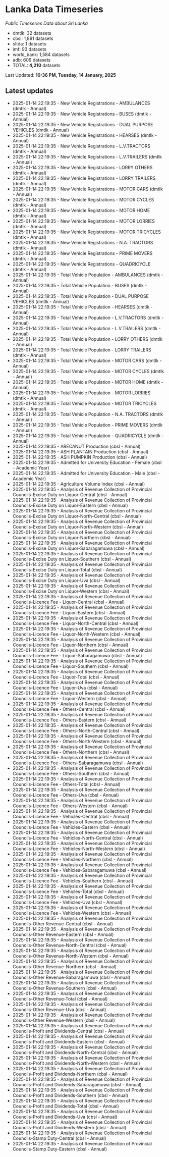# Lanka Data Timeseries
*Public Timeseries Data about Sri Lanka*

* dmtlk: 32 datasets
* cbsl: 1,891 datasets
* sltda: 1 datasets
* imf: 93 datasets
* world_bank: 1,584 datasets
* adb: 609 datasets
* TOTAL: **4,210** datasets

Last Updated: **10:36 PM, Tuesday, 14 January, 2025**

## Latest updates

* 2025-01-14 22:19:35 - New Vehicle Registrations - AMBULANCES (dmtlk - Annual)
* 2025-01-14 22:19:35 - New Vehicle Registrations - BUSES (dmtlk - Annual)
* 2025-01-14 22:19:35 - New Vehicle Registrations - DUAL PURPOSE VEHICLES (dmtlk - Annual)
* 2025-01-14 22:19:35 - New Vehicle Registrations - HEARSES (dmtlk - Annual)
* 2025-01-14 22:19:35 - New Vehicle Registrations - L.V.TRACTORS (dmtlk - Annual)
* 2025-01-14 22:19:35 - New Vehicle Registrations - L.V.TRAILERS (dmtlk - Annual)
* 2025-01-14 22:19:35 - New Vehicle Registrations - LORRY OTHERS (dmtlk - Annual)
* 2025-01-14 22:19:35 - New Vehicle Registrations - LORRY TRAILERS (dmtlk - Annual)
* 2025-01-14 22:19:35 - New Vehicle Registrations - MOTOR CARS (dmtlk - Annual)
* 2025-01-14 22:19:35 - New Vehicle Registrations - MOTOR CYCLES (dmtlk - Annual)
* 2025-01-14 22:19:35 - New Vehicle Registrations - MOTOR HOME (dmtlk - Annual)
* 2025-01-14 22:19:35 - New Vehicle Registrations - MOTOR LORRIES (dmtlk - Annual)
* 2025-01-14 22:19:35 - New Vehicle Registrations - MOTOR TRICYCLES (dmtlk - Annual)
* 2025-01-14 22:19:35 - New Vehicle Registrations - N.A. TRACTORS (dmtlk - Annual)
* 2025-01-14 22:19:35 - New Vehicle Registrations - PRIME MOVERS (dmtlk - Annual)
* 2025-01-14 22:19:35 - New Vehicle Registrations - QUADRICYCLE (dmtlk - Annual)
* 2025-01-14 22:19:35 - Total Vehicle Population - AMBULANCES (dmtlk - Annual)
* 2025-01-14 22:19:35 - Total Vehicle Population - BUSES (dmtlk - Annual)
* 2025-01-14 22:19:35 - Total Vehicle Population - DUAL PURPOSE VEHICLES (dmtlk - Annual)
* 2025-01-14 22:19:35 - Total Vehicle Population - HEARSES (dmtlk - Annual)
* 2025-01-14 22:19:35 - Total Vehicle Population - L.V.TRACTORS (dmtlk - Annual)
* 2025-01-14 22:19:35 - Total Vehicle Population - L.V.TRAILERS (dmtlk - Annual)
* 2025-01-14 22:19:35 - Total Vehicle Population - LORRY OTHERS (dmtlk - Annual)
* 2025-01-14 22:19:35 - Total Vehicle Population - LORRY TRAILERS (dmtlk - Annual)
* 2025-01-14 22:19:35 - Total Vehicle Population - MOTOR CARS (dmtlk - Annual)
* 2025-01-14 22:19:35 - Total Vehicle Population - MOTOR CYCLES (dmtlk - Annual)
* 2025-01-14 22:19:35 - Total Vehicle Population - MOTOR HOME (dmtlk - Annual)
* 2025-01-14 22:19:35 - Total Vehicle Population - MOTOR LORRIES (dmtlk - Annual)
* 2025-01-14 22:19:35 - Total Vehicle Population - MOTOR TRICYCLES (dmtlk - Annual)
* 2025-01-14 22:19:35 - Total Vehicle Population - N.A. TRACTORS (dmtlk - Annual)
* 2025-01-14 22:19:35 - Total Vehicle Population - PRIME MOVERS (dmtlk - Annual)
* 2025-01-14 22:19:35 - Total Vehicle Population - QUADRICYCLE (dmtlk - Annual)
* 2025-01-14 22:19:35 - ARECANUT Production (cbsl - Annual)
* 2025-01-14 22:19:35 - ASH PLANTAIN Production (cbsl - Annual)
* 2025-01-14 22:19:35 - ASH PUMPKIN Production (cbsl - Annual)
* 2025-01-14 22:19:35 - Admitted for University Education - Female (cbsl - Academic Year)
* 2025-01-14 22:19:35 - Admitted for University Education - Male (cbsl - Academic Year)
* 2025-01-14 22:19:35 - Agriculture Volume Index (cbsl - Annual)
* 2025-01-14 22:19:35 - Analysis of Revenue Collection of Provincial Councils-Excise Duty on Liquor-Central (cbsl - Annual)
* 2025-01-14 22:19:35 - Analysis of Revenue Collection of Provincial Councils-Excise Duty on Liquor-Eastern (cbsl - Annual)
* 2025-01-14 22:19:35 - Analysis of Revenue Collection of Provincial Councils-Excise Duty on Liquor-North-Central (cbsl - Annual)
* 2025-01-14 22:19:35 - Analysis of Revenue Collection of Provincial Councils-Excise Duty on Liquor-North-Western (cbsl - Annual)
* 2025-01-14 22:19:35 - Analysis of Revenue Collection of Provincial Councils-Excise Duty on Liquor-Northern (cbsl - Annual)
* 2025-01-14 22:19:35 - Analysis of Revenue Collection of Provincial Councils-Excise Duty on Liquor-Sabaragamuwa (cbsl - Annual)
* 2025-01-14 22:19:35 - Analysis of Revenue Collection of Provincial Councils-Excise Duty on Liquor-Southern (cbsl - Annual)
* 2025-01-14 22:19:35 - Analysis of Revenue Collection of Provincial Councils-Excise Duty on Liquor-Total (cbsl - Annual)
* 2025-01-14 22:19:35 - Analysis of Revenue Collection of Provincial Councils-Excise Duty on Liquor-Uva (cbsl - Annual)
* 2025-01-14 22:19:35 - Analysis of Revenue Collection of Provincial Councils-Excise Duty on Liquor-Western (cbsl - Annual)
* 2025-01-14 22:19:35 - Analysis of Revenue Collection of Provincial Councils-Licence Fee - Liquor-Central (cbsl - Annual)
* 2025-01-14 22:19:35 - Analysis of Revenue Collection of Provincial Councils-Licence Fee - Liquor-Eastern (cbsl - Annual)
* 2025-01-14 22:19:35 - Analysis of Revenue Collection of Provincial Councils-Licence Fee - Liquor-North-Central (cbsl - Annual)
* 2025-01-14 22:19:35 - Analysis of Revenue Collection of Provincial Councils-Licence Fee - Liquor-North-Western (cbsl - Annual)
* 2025-01-14 22:19:35 - Analysis of Revenue Collection of Provincial Councils-Licence Fee - Liquor-Northern (cbsl - Annual)
* 2025-01-14 22:19:35 - Analysis of Revenue Collection of Provincial Councils-Licence Fee - Liquor-Sabaragamuwa (cbsl - Annual)
* 2025-01-14 22:19:35 - Analysis of Revenue Collection of Provincial Councils-Licence Fee - Liquor-Southern (cbsl - Annual)
* 2025-01-14 22:19:35 - Analysis of Revenue Collection of Provincial Councils-Licence Fee - Liquor-Total (cbsl - Annual)
* 2025-01-14 22:19:35 - Analysis of Revenue Collection of Provincial Councils-Licence Fee - Liquor-Uva (cbsl - Annual)
* 2025-01-14 22:19:35 - Analysis of Revenue Collection of Provincial Councils-Licence Fee - Liquor-Western (cbsl - Annual)
* 2025-01-14 22:19:35 - Analysis of Revenue Collection of Provincial Councils-Licence Fee - Others-Central (cbsl - Annual)
* 2025-01-14 22:19:35 - Analysis of Revenue Collection of Provincial Councils-Licence Fee - Others-Eastern (cbsl - Annual)
* 2025-01-14 22:19:35 - Analysis of Revenue Collection of Provincial Councils-Licence Fee - Others-North-Central (cbsl - Annual)
* 2025-01-14 22:19:35 - Analysis of Revenue Collection of Provincial Councils-Licence Fee - Others-North-Western (cbsl - Annual)
* 2025-01-14 22:19:35 - Analysis of Revenue Collection of Provincial Councils-Licence Fee - Others-Northern (cbsl - Annual)
* 2025-01-14 22:19:35 - Analysis of Revenue Collection of Provincial Councils-Licence Fee - Others-Sabaragamuwa (cbsl - Annual)
* 2025-01-14 22:19:35 - Analysis of Revenue Collection of Provincial Councils-Licence Fee - Others-Southern (cbsl - Annual)
* 2025-01-14 22:19:35 - Analysis of Revenue Collection of Provincial Councils-Licence Fee - Others-Total (cbsl - Annual)
* 2025-01-14 22:19:35 - Analysis of Revenue Collection of Provincial Councils-Licence Fee - Others-Uva (cbsl - Annual)
* 2025-01-14 22:19:35 - Analysis of Revenue Collection of Provincial Councils-Licence Fee - Others-Western (cbsl - Annual)
* 2025-01-14 22:19:35 - Analysis of Revenue Collection of Provincial Councils-Licence Fee - Vehicles-Central (cbsl - Annual)
* 2025-01-14 22:19:35 - Analysis of Revenue Collection of Provincial Councils-Licence Fee - Vehicles-Eastern (cbsl - Annual)
* 2025-01-14 22:19:35 - Analysis of Revenue Collection of Provincial Councils-Licence Fee - Vehicles-North-Central (cbsl - Annual)
* 2025-01-14 22:19:35 - Analysis of Revenue Collection of Provincial Councils-Licence Fee - Vehicles-North-Western (cbsl - Annual)
* 2025-01-14 22:19:35 - Analysis of Revenue Collection of Provincial Councils-Licence Fee - Vehicles-Northern (cbsl - Annual)
* 2025-01-14 22:19:35 - Analysis of Revenue Collection of Provincial Councils-Licence Fee - Vehicles-Sabaragamuwa (cbsl - Annual)
* 2025-01-14 22:19:35 - Analysis of Revenue Collection of Provincial Councils-Licence Fee - Vehicles-Southern (cbsl - Annual)
* 2025-01-14 22:19:35 - Analysis of Revenue Collection of Provincial Councils-Licence Fee - Vehicles-Total (cbsl - Annual)
* 2025-01-14 22:19:35 - Analysis of Revenue Collection of Provincial Councils-Licence Fee - Vehicles-Uva (cbsl - Annual)
* 2025-01-14 22:19:35 - Analysis of Revenue Collection of Provincial Councils-Licence Fee - Vehicles-Western (cbsl - Annual)
* 2025-01-14 22:19:35 - Analysis of Revenue Collection of Provincial Councils-Other Revenue-Central (cbsl - Annual)
* 2025-01-14 22:19:35 - Analysis of Revenue Collection of Provincial Councils-Other Revenue-Eastern (cbsl - Annual)
* 2025-01-14 22:19:35 - Analysis of Revenue Collection of Provincial Councils-Other Revenue-North-Central (cbsl - Annual)
* 2025-01-14 22:19:35 - Analysis of Revenue Collection of Provincial Councils-Other Revenue-North-Western (cbsl - Annual)
* 2025-01-14 22:19:35 - Analysis of Revenue Collection of Provincial Councils-Other Revenue-Northern (cbsl - Annual)
* 2025-01-14 22:19:35 - Analysis of Revenue Collection of Provincial Councils-Other Revenue-Sabaragamuwa (cbsl - Annual)
* 2025-01-14 22:19:35 - Analysis of Revenue Collection of Provincial Councils-Other Revenue-Southern (cbsl - Annual)
* 2025-01-14 22:19:35 - Analysis of Revenue Collection of Provincial Councils-Other Revenue-Total (cbsl - Annual)
* 2025-01-14 22:19:35 - Analysis of Revenue Collection of Provincial Councils-Other Revenue-Uva (cbsl - Annual)
* 2025-01-14 22:19:35 - Analysis of Revenue Collection of Provincial Councils-Other Revenue-Western (cbsl - Annual)
* 2025-01-14 22:19:35 - Analysis of Revenue Collection of Provincial Councils-Profit and Dividends-Central (cbsl - Annual)
* 2025-01-14 22:19:35 - Analysis of Revenue Collection of Provincial Councils-Profit and Dividends-Eastern (cbsl - Annual)
* 2025-01-14 22:19:35 - Analysis of Revenue Collection of Provincial Councils-Profit and Dividends-North-Central (cbsl - Annual)
* 2025-01-14 22:19:35 - Analysis of Revenue Collection of Provincial Councils-Profit and Dividends-North-Western (cbsl - Annual)
* 2025-01-14 22:19:35 - Analysis of Revenue Collection of Provincial Councils-Profit and Dividends-Northern (cbsl - Annual)
* 2025-01-14 22:19:35 - Analysis of Revenue Collection of Provincial Councils-Profit and Dividends-Sabaragamuwa (cbsl - Annual)
* 2025-01-14 22:19:35 - Analysis of Revenue Collection of Provincial Councils-Profit and Dividends-Southern (cbsl - Annual)
* 2025-01-14 22:19:35 - Analysis of Revenue Collection of Provincial Councils-Profit and Dividends-Total (cbsl - Annual)
* 2025-01-14 22:19:35 - Analysis of Revenue Collection of Provincial Councils-Profit and Dividends-Uva (cbsl - Annual)
* 2025-01-14 22:19:35 - Analysis of Revenue Collection of Provincial Councils-Profit and Dividends-Western (cbsl - Annual)
* 2025-01-14 22:19:35 - Analysis of Revenue Collection of Provincial Councils-Stamp Duty-Central (cbsl - Annual)
* 2025-01-14 22:19:35 - Analysis of Revenue Collection of Provincial Councils-Stamp Duty-Eastern (cbsl - Annual)